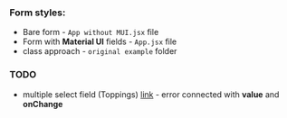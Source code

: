 ### Form styles:
- Bare form - `App without MUI.jsx` file
- Form with **Material UI** fields - `App.jsx` file
- class approach - `original example` folder

### TODO
- multiple select field (Toppings) [link](https://mui.com/material-ui/react-select/#multiple-select) - error connected with **value** and **onChange**
